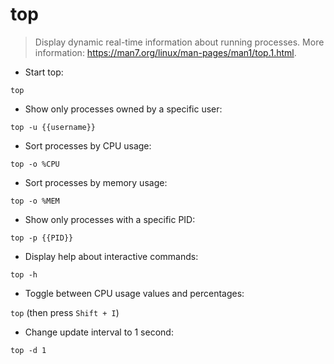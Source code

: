 # top

> Display dynamic real-time information about running processes.
> More information: <https://man7.org/linux/man-pages/man1/top.1.html>.

- Start top:

`top`

- Show only processes owned by a specific user:

`top -u {{username}}`

- Sort processes by CPU usage:

`top -o %CPU`

- Sort processes by memory usage:

`top -o %MEM`

- Show only processes with a specific PID:

`top -p {{PID}}`

- Display help about interactive commands:

`top -h`

- Toggle between CPU usage values and percentages:

`top` (then press `Shift + I`)

- Change update interval to 1 second:

`top -d 1`